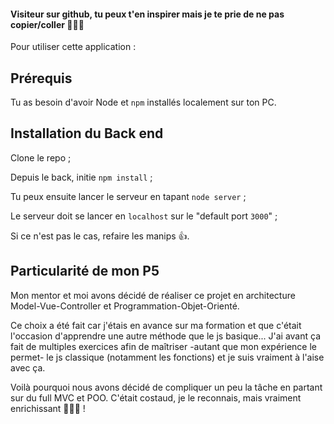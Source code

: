 #### Visiteur sur github, tu peux t'en inspirer mais je te prie de ne pas copier/coller 🙇‍♀️🙏

Pour utiliser cette application :

## Prérequis
Tu as besoin d'avoir Node et `npm` installés localement sur ton PC.

## Installation du Back end
Clone le repo ;

Depuis le back, initie `npm install` ;

Tu peux ensuite lancer le serveur en tapant `node server` ; 

Le serveur doit se lancer en `localhost` sur le "default port `3000`" ;

Si ce n'est pas le cas, refaire les manips 👍.

## Particularité de mon P5
Mon mentor et moi avons décidé de réaliser ce projet en architecture Model-Vue-Controller et Programmation-Objet-Orienté.

Ce choix a été fait car j'étais en avance sur ma formation et que c'était l'occasion d'apprendre une autre méthode que le js basique...
J'ai avant ça fait de multiples exercices afin de maîtriser -autant que mon expérience le permet- le js classique (notamment les fonctions) et je suis vraiment à l'aise avec ça.

Voilà pourquoi nous avons décidé de compliquer un peu la tâche en partant sur du full MVC et POO.
C'était costaud, je le reconnais, mais vraiment enrichissant 👩‍💻💡 !
